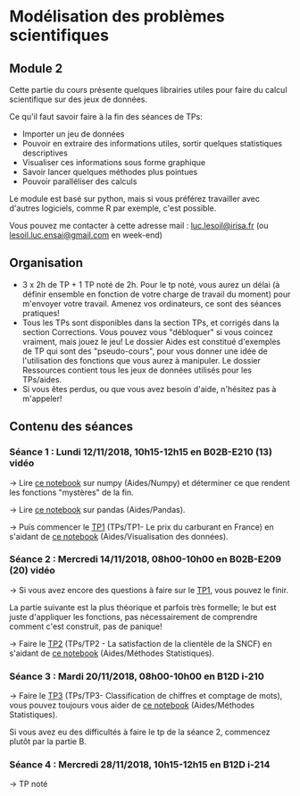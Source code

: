 # Modélisation des problèmes scientifiques
## Module 2

Cette partie du cours présente quelques librairies utiles pour faire du calcul scientifique sur des jeux de données.

Ce qu'il faut savoir faire à la fin des séances de TPs:
 - Importer un jeu de données
 - Pouvoir en extraire des informations utiles, sortir quelques statistiques descriptives
 - Visualiser ces informations sous forme graphique
 - Savoir lancer quelques méthodes plus pointues
 - Pouvoir paralléliser des calculs
 
Le module est basé sur python, mais si vous préférez travailler avec d'autres logiciels, comme R par exemple, c'est possible.

Vous pouvez me contacter à cette adresse mail : luc.lesoil@irisa.fr (ou lesoil.luc.ensai@gmail.com en week-end)

## Organisation

- 3 x 2h de TP + 1 TP noté de 2h. Pour le tp noté, vous aurez un délai (à définir ensemble en fonction de votre charge de travail du moment) pour m'envoyer votre travail. Amenez vos ordinateurs, ce sont des séances pratiques!
- Tous les TPs sont disponibles dans la section TPs, et corrigés dans la section Corrections. Vous pouvez vous "débloquer" si vous coincez vraiment, mais jouez le jeu! Le dossier Aides est constitué d'exemples de TP qui sont des "pseudo-cours", pour vous donner une idée de l'utilisation des fonctions que vous aurez à manipuler. Le dossier Ressources contient tous les jeux de données utilisés pour les TPs/aides.
-  Si vous êtes perdus, ou que vous avez besoin d'aide, n'hésitez pas à m'appeler!

## Contenu des séances

### Séance 1 : Lundi 12/11/2018, 10h15-12h15 en B02B-E210 (13) vidéo

→ Lire [ce notebook](https://github.com/llesoil/modelisation_des_problemes_scientifiques-/blob/master/Aides/Numpy.ipynb) sur numpy (Aides/Numpy) et déterminer ce que rendent les fonctions "mystères" de la fin.

→ Lire [ce notebook](https://github.com/llesoil/modelisation_des_problemes_scientifiques-/blob/master/Aides/Pandas.ipynb) sur pandas (Aides/Pandas).
 
→ Puis commencer le [TP1](https://github.com/llesoil/modelisation_des_problemes_scientifiques-/blob/master/TPs/TP1%20-%20Le%20prix%20du%20carburant%20en%20France.ipynb) (TPs/TP1- Le prix du carburant en France) en s'aidant de [ce notebook](https://github.com/llesoil/modelisation_des_problemes_scientifiques-/blob/master/Aides/Visualisation%20des%20donn%C3%A9es.ipynb) (Aides/Visualisation des données).

### Séance 2 : Mercredi 14/11/2018, 08h00-10h00 en B02B-E209 (20) vidéo

→ Si vous avez encore des questions à faire sur le [TP1](https://github.com/llesoil/modelisation_des_problemes_scientifiques-/blob/master/TPs/TP1%20-%20Le%20prix%20du%20carburant%20en%20France.ipynb), vous pouvez le finir.

La partie suivante est la plus théorique et parfois très formelle; le but est juste d'appliquer les fonctions, pas nécessairement de comprendre comment c'est construit, pas de panique!

→ Faire le [TP2](https://github.com/llesoil/modelisation_des_problemes_scientifiques-/blob/master/TPs/TP2%20-%20La%20satisfaction%20de%20la%20client%C3%A8le%20de%20la%20SNCF.ipynb) (TPs/TP2 - La satisfaction de la clientèle de la SNCF) en s'aidant de [ce notebook](https://github.com/llesoil/modelisation_des_problemes_scientifiques-/blob/master/Aides/M%C3%A9thodes%20statistiques.ipynb) (Aides/Méthodes Statistiques).

### Séance 3 : Mardi 20/11/2018, 08h00-10h00 en B12D i-210

→ Faire le [TP3](https://github.com/llesoil/modelisation_des_problemes_scientifiques-/blob/master/TPs/TP3%20-%20Classification%20de%20chiffres%20et%20comptage%20de%20mots.ipynb) (TPs/TP3- Classification de chiffres et comptage de mots), vous pouvez toujours vous aider de [ce notebook](https://github.com/llesoil/modelisation_des_problemes_scientifiques-/blob/master/Aides/M%C3%A9thodes%20statistiques.ipynb) (Aides/Méthodes Statistiques).

Si vous avez eu des difficultés à faire le tp de la séance 2, commencez plutôt par la partie B.

### Séance 4 : Mercredi 28/11/2018, 10h15-12h15 en B12D i-214

→ TP noté
